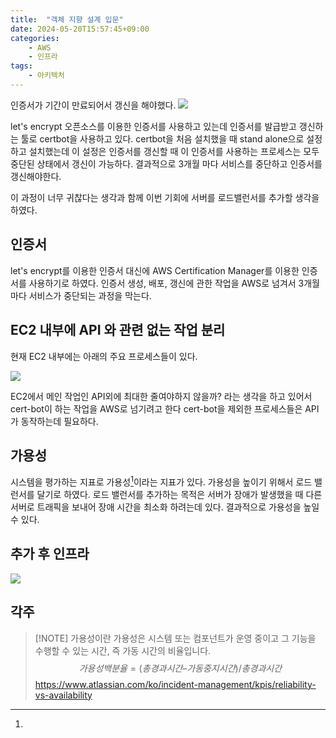 ```yaml
---
title:  "객체 지향 설계 입문"
date: 2024-05-20T15:57:45+09:00
categories: 
    - AWS
	- 인프라
tags:
    - 아키텍처
---
```


인증서가 기간이 만료되어서 갱신을 해야했다.
![](https://i.imgur.com/vIrh4Wo.png)
 
let's encrypt 오픈소스를 이용한 인증서를 사용하고 있는데 인증서를 발급받고 갱신하는 툴로 certbot을 사용하고 있다.
certbot을 처음 설치했을 때 stand alone으로 설정하고 설치했는데 이 설정은 인증서를 갱신할 때 이 인증서를 사용하는 프로세스는 모두 중단된 상태에서 갱신이 가능하다. 결과적으로 3개월 마다 서비스를 중단하고 인증서를 갱신해야한다.

이 과정이 너무 귀찮다는 생각과 함께 이번 기회에 서버를 로드밸런서를 추가할 생각을 하였다.

## 인증서
let's encrypt를 이용한 인증서 대신에 AWS Certification Manager를 이용한 인증서를 사용하기로 하였다. 인증서 생성, 배포, 갱신에 관한 작업을 AWS로 넘겨서 3개월 마다 서비스가 중단되는 과정을 막는다.

## EC2 내부에 API 와 관련 없는 작업 분리
현재 EC2 내부에는 아래의 주요 프로세스들이 있다.

![](https://i.imgur.com/Rands7Q.png)

EC2에서 메인 작업인 API외에 최대한 줄여야하지 않을까? 라는 생각을 하고 있어서 cert-bot이 하는 작업을 AWS로 넘기려고 한다 cert-bot을 제외한 프로세스들은 API가 동작하는데 필요하다.

## 가용성
시스템을 평가하는 지표로 가용성[^가용성]이라는 지표가 있다. 가용성을 높이기 위해서 로드 밸런서를 달기로 하였다. 로드 밸런서를 추가하는 목적은 서버가 장애가 발생했을 때 다른 서버로 트래픽을 보내어 장애 시간을 최소화 하려는데 있다. 결과적으로 가용성을 높일 수 있다.
## 추가 후 인프라
![](https://i.imgur.com/V9eeIgr.png)
## 각주

[^가용성]:
> [!NOTE] 가용성이란
> 가용성은 시스템 또는 컴포넌트가 운영 중이고 그 기능을 수행할 수 있는 시간, 즉 가동 시간의 비율입니다.
$$
 가용성 백분율 = (총 경과 시간 – 가동 중지 시간) / 총 경과 시간
$$
  https://www.atlassian.com/ko/incident-management/kpis/reliability-vs-availability
> 
> 
